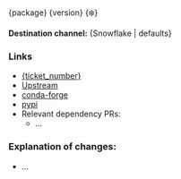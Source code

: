{package} {version} {:snowflake:}

**Destination channel:** {Snowflake | defaults}

### Links

- [{ticket_number}]() 
- [Upstream]()
- [conda-forge]()
- [pypi]()
- Relevant dependency PRs:
  - ...

### Explanation of changes:

- ...
